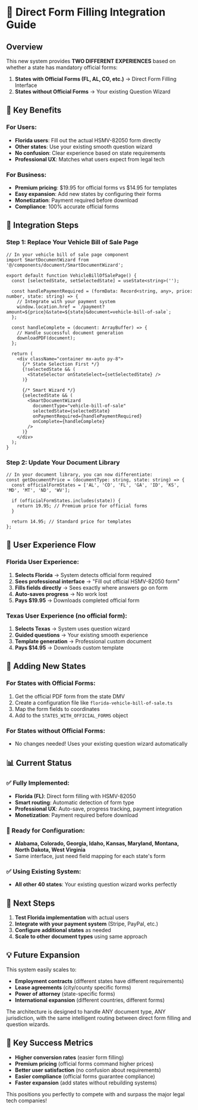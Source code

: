 # 🚀 Direct Form Filling Integration Guide

## Overview
This new system provides **TWO DIFFERENT EXPERIENCES** based on whether a state has mandatory official forms:

1. **States with Official Forms (FL, AL, CO, etc.)** → Direct Form Filling Interface
2. **States without Official Forms** → Your existing Question Wizard

## 🎯 Key Benefits

### For Users:
- **Florida users**: Fill out the actual HSMV-82050 form directly
- **Other states**: Use your existing smooth question wizard
- **No confusion**: Clear experience based on state requirements
- **Professional UX**: Matches what users expect from legal tech

### For Business:
- **Premium pricing**: $19.95 for official forms vs $14.95 for templates
- **Easy expansion**: Add new states by configuring their forms
- **Monetization**: Payment required before download
- **Compliance**: 100% accurate official forms

## 🔧 Integration Steps

### Step 1: Replace Your Vehicle Bill of Sale Page

```tsx
// In your vehicle bill of sale page component
import SmartDocumentWizard from '@/components/document/SmartDocumentWizard';

export default function VehicleBillOfSalePage() {
  const [selectedState, setSelectedState] = useState<string>('');
  
  const handlePaymentRequired = (formData: Record<string, any>, price: number, state: string) => {
    // Integrate with your payment system
    window.location.href = `/payment?amount=${price}&state=${state}&document=vehicle-bill-of-sale`;
  };
  
  const handleComplete = (document: ArrayBuffer) => {
    // Handle successful document generation
    downloadPDF(document);
  };
  
  return (
    <div className="container mx-auto py-8">
      {/* State Selection First */}
      {!selectedState && (
        <StateSelector onStateSelect={setSelectedState} />
      )}
      
      {/* Smart Wizard */}
      {selectedState && (
        <SmartDocumentWizard
          documentType="vehicle-bill-of-sale"
          selectedState={selectedState}
          onPaymentRequired={handlePaymentRequired}
          onComplete={handleComplete}
        />
      )}
    </div>
  );
}
```

### Step 2: Update Your Document Library

```tsx
// In your document library, you can now differentiate:
const getDocumentPrice = (documentType: string, state: string) => {
  const officialFormStates = ['AL', 'CO', 'FL', 'GA', 'ID', 'KS', 'MD', 'MT', 'ND', 'WV'];
  
  if (officialFormStates.includes(state)) {
    return 19.95; // Premium price for official forms
  }
  
  return 14.95; // Standard price for templates
};
```

## 🎨 User Experience Flow

### Florida User Experience:
1. **Selects Florida** → System detects official form required
2. **Sees professional interface** → "Fill out official HSMV-82050 form"
3. **Fills fields directly** → Sees exactly where answers go on form
4. **Auto-saves progress** → No work lost
5. **Pays $19.95** → Downloads completed official form

### Texas User Experience (no official form):
1. **Selects Texas** → System uses question wizard
2. **Guided questions** → Your existing smooth experience
3. **Template generation** → Professional custom document
4. **Pays $14.95** → Downloads custom template

## 🔧 Adding New States

### For States with Official Forms:
1. Get the official PDF form from the state DMV
2. Create a configuration file like `florida-vehicle-bill-of-sale.ts`
3. Map the form fields to coordinates
4. Add to the `STATES_WITH_OFFICIAL_FORMS` object

### For States without Official Forms:
- No changes needed! Uses your existing question wizard automatically

## 📊 Current Status

### ✅ Fully Implemented:
- **Florida (FL)**: Direct form filling with HSMV-82050
- **Smart routing**: Automatic detection of form type
- **Professional UX**: Auto-save, progress tracking, payment integration
- **Monetization**: Payment required before download

### 🚧 Ready for Configuration:
- **Alabama, Colorado, Georgia, Idaho, Kansas, Maryland, Montana, North Dakota, West Virginia**
- Same interface, just need field mapping for each state's form

### ✅ Using Existing System:
- **All other 40 states**: Your existing question wizard works perfectly

## 🚀 Next Steps

1. **Test Florida implementation** with actual users
2. **Integrate with your payment system** (Stripe, PayPal, etc.)
3. **Configure additional states** as needed
4. **Scale to other document types** using same approach

## 💡 Future Expansion

This system easily scales to:
- **Employment contracts** (different states have different requirements)
- **Lease agreements** (city/county specific forms)
- **Power of attorney** (state-specific forms)
- **International expansion** (different countries, different forms)

The architecture is designed to handle ANY document type, ANY jurisdiction, with the same intelligent routing between direct form filling and question wizards.

## 🎯 Key Success Metrics

- **Higher conversion rates** (easier form filling)
- **Premium pricing** (official forms command higher prices)
- **Better user satisfaction** (no confusion about requirements)
- **Easier compliance** (official forms guarantee compliance)
- **Faster expansion** (add states without rebuilding systems)

This positions you perfectly to compete with and surpass the major legal tech companies!